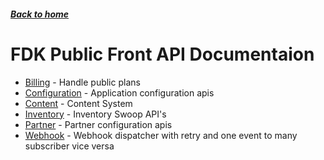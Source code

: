 ##### [Back to home](../../README.md)

# FDK Public Front API Documentaion


* [Billing](BILLING.md) - Handle public plans 
* [Configuration](CONFIGURATION.md) - Application configuration apis 
* [Content](CONTENT.md) - Content System 
* [Inventory](INVENTORY.md) - Inventory Swoop API's 
* [Partner](PARTNER.md) - Partner configuration apis 
* [Webhook](WEBHOOK.md) - Webhook dispatcher with retry and one event to many subscriber vice versa 